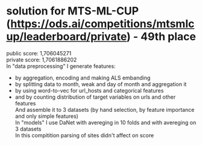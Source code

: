 # solution for MTS-ML-CUP (https://ods.ai/competitions/mtsmlcup/leaderboard/private) - 49th place
public score: 1,706045271
<br>private score: 1,7061886202
<br>In "data preprocessing" I generate features:
- by aggregation, encoding and making ALS embanding
- by splitting data to month, weak and day of month and aggregation it
- by using word-to-vec for url_hosts and categorical features
- and by counting distribution of target variables on urls and other features
<br>And assemble it to 3 datasets (by hand selection, by feature importance and only simple features)
<br>In "models" I use DaNet with avereging in 10 folds and with avereging on 3 datasets
<br>In this compitition parsing of sites didn't affect on score
